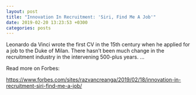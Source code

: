 ```yaml
---
layout: post
title: "Innovation In Recruitment: 'Siri, Find Me A Job'"
date: 2019-02-20 13:23:53 +0300
categories: posts
---
```


Leonardo da Vinci wrote the first CV in the 15th century when he applied for a job to the Duke of Milan. There hasn’t been much change in the recruitment industry in the intervening 500-plus years. ...

Read more on Forbes:

<a href="https://www.forbes.com/sites/razvancreanga/2019/02/18/innovation-in-recruitment-siri-find-me-a-job/" target="_blank">https://www.forbes.com/sites/razvancreanga/2019/02/18/innovation-in-recruitment-siri-find-me-a-job/</a>
